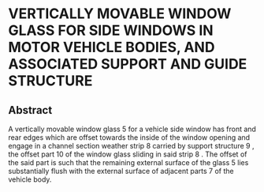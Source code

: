 # VERTICALLY MOVABLE WINDOW GLASS FOR SIDE WINDOWS IN MOTOR VEHICLE BODIES, AND ASSOCIATED SUPPORT AND GUIDE STRUCTURE

## Abstract
A vertically movable window glass 5 for a vehicle side window has front and rear edges which are offset towards the inside of the window opening and engage in a channel section weather strip 8 carried by support structure 9 , the offset part 10 of the window glass sliding in said strip 8 . The offset of the said part is such that the remaining external surface of the glass 5 lies substantially flush with the external surface of adjacent parts 7 of the vehicle body.